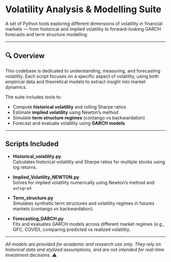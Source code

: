 # Volatility Analysis & Modelling Suite

A set of Python tools exploring different dimensions of volatility in financial markets — from historical and implied volatility to forward-looking GARCH forecasts and term structure modelling.

---

## 🔍 Overview

This codebase is dedicated to understanding, measuring, and forecasting volatility. Each script focuses on a specific aspect of volatility, using both empirical data and theoretical models to extract insight into market dynamics.

The suite includes tools to:
- Compute **historical volatility** and rolling Sharpe ratios
- Estimate **implied volatility** using Newton’s method
- Simulate **term structure regimes** (contango vs backwardation)
- Forecast and evaluate volatility using **GARCH models**

---

## Scripts Included

- **Historical_volatility.py**  
  Calculates historical volatility and Sharpe ratios for multiple stocks using log returns.

- **Implied_Volatility_NEWTON.py**  
  Solves for implied volatility numerically using Newton’s method and `autograd`.

- **Term_structure.py**  
  Simulates synthetic term structures and volatility regimes in futures markets (contango vs backwardation).

- **Forecasting_GARCH.py**  
  Fits and evaluates GARCH models across different market regimes (e.g., GFC, COVID), comparing predicted vs realized volatility.

---

*All models are provided for academic and research use only. They rely on historical data and stylized assumptions, and are not intended for real-time investment decisions.* ⚠️
